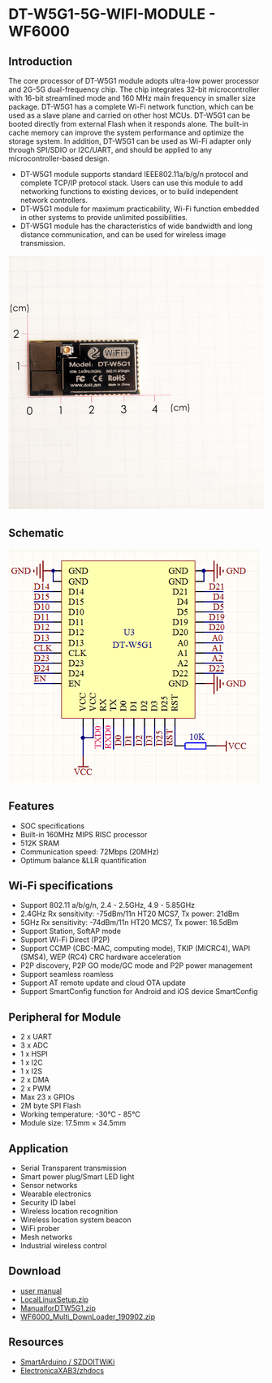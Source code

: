 # DT-W5G1-5G-WIFI-MODULE - WF6000

## Introduction

The core processor of DT-W5G1 module adopts ultra-low power processor and 2G-5G dual-frequency chip. The chip integrates 32-bit microcontroller with 16-bit streamlined mode and 160 MHz main frequency in smaller size package. DT-W5G1 has a complete Wi-Fi network function, which can be used as a slave plane and carried on other host MCUs. DT-W5G1 can be booted directly from external Flash when it responds alone. The built-in cache memory can improve the system performance and optimize the storage system. In addition, DT-W5G1 can be used as Wi-Fi adapter only through SPI/SDIO or I2C/UART, and should be applied to any microcontroller-based design.

- DT-W5G1 module supports standard IEEE802.11a/b/g/n protocol and complete TCP/IP protocol stack. Users can use this module to add networking functions to existing devices, or to build independent network controllers.
- DT-W5G1 module for maximum practicability, Wi-Fi function embedded in other systems to provide unlimited possibilities.
- DT-W5G1 module has the characteristics of wide bandwidth and long distance communication, and can be used for wireless image transmission.

![DT-W5G1-5G-WIFI-MODULE](files/DT-W5G1.jpg)

## Schematic

![DT-W5G1-5G-WIFI-MODULE schematic](files/schematics.png)

## Features

- SOC specifications
- Built-in 160MHz MIPS RISC processor
- 512K SRAM
- Communication speed: 72Mbps (20MHz)
- Optimum balance &LLR quantification

## Wi-Fi specifications

- Support 802.11 a/b/g/n, 2.4 - 2.5GHz, 4.9 - 5.85GHz
- 2.4GHz Rx sensitivity: -75dBm/11n HT20 MCS7, Tx power: 21dBm
- 5GHz Rx sensitivity: -74dBm/11n HT20 MCS7, Tx power: 16.5dBm
- Support Station, SoftAP mode
- Support Wi-Fi Direct (P2P)
- Support CCMP (CBC-MAC, computing mode), TKIP (MICRC4), WAPI (SMS4), WEP (RC4) CRC hardware acceleration
- P2P discovery, P2P GO mode/GC mode and P2P power management
- Support seamless roamless
- Support AT remote update and cloud OTA update
- Support SmartConfig function for Android and iOS device SmartConfig

## Peripheral for Module

- 2 x UART
- 3 x ADC
- 1 x HSPI
- 1 x I2C
- 1 x I2S
- 2 x DMA
- 2 x PWM
- Max 23 x GPIOs
- 2M byte SPI Flash
- Working temperature: -30℃ - 85℃
- Module size: 17.5mm × 34.5mm

## Application

- Serial Transparent transmission
- Smart power plug/Smart LED light
- Sensor networks
- Wearable electronics
- Security ID label
- Wireless location recognition
- Wireless location system beacon
- WiFi prober
- Mesh networks
- Industrial wireless control

## Download

- [user manual](https://github.com/ElectronicaXAB3/DT-W5G1-5G-WIFI-MODULE---WF6000/raw/master/files/DOIT_DT-W5G1(V1_1)_doc.pdf)
- [LocalLinuxSetup.zip](https://github.com/ElectronicaXAB3/DT-W5G1-5G-WIFI-MODULE---WF6000/raw/master/files/LocalLinuxSetup.zip)
- [ManualforDTW5G1.zip](https://github.com/ElectronicaXAB3/DT-W5G1-5G-WIFI-MODULE---WF6000/raw/master/files/ManualforDTW5G1.zip)
- [WF6000_Multi_DownLoader_190902.zip](https://github.com/ElectronicaXAB3/DT-W5G1-5G-WIFI-MODULE---WF6000/raw/master/files/WF6000_Multi_DownLoader_190902.zip)

## Resources

- [SmartArduino / SZDOITWiKi](https://github.com/SmartArduino/SZDOITWiKi/wiki/ESP8266---DT-W5G1)
- [ElectronicaXAB3/zhdocs](https://github.com/ElectronicaXAB3/zhdocs/tree/master/zhESPSeries/DOIT_DT-W5G1)
